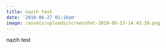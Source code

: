 ```yaml
---
title: nazih test
date: '2018-06-27 01:16pm'
image: /assets/uploads/screenshot-2018-06-13-14.43.10.png
---
```

nazih test

